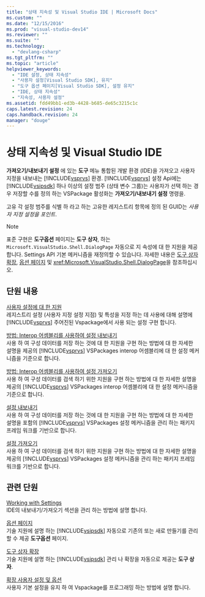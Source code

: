 ```yaml
---
title: "상태 지속성 및 Visual Studio IDE | Microsoft Docs"
ms.custom: ""
ms.date: "12/15/2016"
ms.prod: "visual-studio-dev14"
ms.reviewer: ""
ms.suite: ""
ms.technology: 
  - "devlang-csharp"
ms.tgt_pltfrm: ""
ms.topic: "article"
helpviewer_keywords: 
  - "IDE 설정, 상태 지속성"
  - "사용자 설정[Visual Studio SDK], 유지"
  - "도구 옵션 페이지[Visual Studio SDK], 설정 유지"
  - "IDE, 상태 지속성"
  - "지속성, 사용자 설정"
ms.assetid: fdd49bb1-ed3b-4428-b685-de65c3215c1c
caps.latest.revision: 24
caps.handback.revision: 24
manager: "douge"
---
```

# 상태 지속성 및 Visual Studio IDE
**가져오기\/내보내기 설정** 에 있는  **도구** 메뉴 통합된 개발 환경 \(IDE\)을 가져오고 사용자 지정을 내보내는 [!INCLUDE[vsprvs](../code-quality/includes/vsprvs_md.md)] 환경.  [!INCLUDE[vsprvs](../code-quality/includes/vsprvs_md.md)] 설정 Api에는 [!INCLUDE[vsipsdk](../extensibility/includes/vsipsdk_md.md)] 하나 이상의 설정 범주 \(상태 변수 그룹\)는 사용자가 선택 하는 경우 저장할 수를 정의 하는 VSPackage 활성화는  **가져오기\/내보내기 설정** 명령을.  
  
 고유 각 설정 범주를 식별 하 라고 하는 고유한 레지스트리 항목에 정의 된 GUID는  *사용자 지정 설정을 포인트*.  
  
> [!NOTE]
>  표준 구현은  **도구옵션** 페이지는  **도구 상자**, 하는 `Microsoft.VisualStudio.Shell.DialogPage` 자동으로 지 속성에 대 한 지원을 제공 합니다.  Settings API 기본 메커니즘을 재정의할 수 있습니다.  자세한 내용은 [도구 상자 확장](../misc/extending-the-toolbox.md), [옵션 페이지](../misc/options-pages.md) 및 <xref:Microsoft.VisualStudio.Shell.DialogPage>을 참조하십시오.  
  
## 단원 내용  
 [사용자 설정에 대 한 지원](../extensibility/internals/support-for-user-settings.md)  
 레지스트리 설정 \(사용자 지정 설정 지점\) 및 특성을 지정 하는 데 사용에 대해 설명에 [!INCLUDE[vsprvs](../code-quality/includes/vsprvs_md.md)] 주어진된 Vspackage에서 사용 되는 설정 구현 합니다.  
  
 [방법: Interop 어셈블리를 사용하여 설정 내보내기](../misc/how-to-export-settings-by-using-interop-assemblies.md)  
 사용 하 여 구성 데이터를 저장 하는 것에 대 한 지원을 구현 하는 방법에 대 한 자세한 설명을 제공의 [!INCLUDE[vsprvs](../code-quality/includes/vsprvs_md.md)] VSPackages interop 어셈블리에 대 한 설정 메커니즘을 기준으로 합니다.  
  
 [방법: Interop 어셈블리를 사용하여 설정 가져오기](../misc/how-to-use-interop-assemblies-to-import-settings.md)  
 사용 하 여 구성 데이터를 검색 하기 위한 지원을 구현 하는 방법에 대 한 자세한 설명을 제공의 [!INCLUDE[vsprvs](../code-quality/includes/vsprvs_md.md)] VSPackages interop 어셈블리에 대 한 설정 메커니즘을 기준으로 합니다.  
  
 [설정 내보내기](../misc/exporting-settings.md)  
 사용 하 여 구성 데이터를 저장 하는 것에 대 한 지원을 구현 하는 방법에 대 한 자세한 설명을 포함의 [!INCLUDE[vsprvs](../code-quality/includes/vsprvs_md.md)] VSPackages 설정 메커니즘을 관리 하는 패키지 프레임 워크를 기반으로 합니다.  
  
 [설정 가져오기](../misc/importing-settings.md)  
 사용 하 여 구성 데이터를 검색 하기 위한 지원을 구현 하는 방법에 대 한 자세한 설명을 제공의 [!INCLUDE[vsprvs](../code-quality/includes/vsprvs_md.md)] VSPackages 설정 메커니즘을 관리 하는 패키지 프레임 워크를 기반으로 합니다.  
  
## 관련 단원  
 [Working with Settings](http://msdn.microsoft.com/ko-kr/4c0a56ab-6091-4ebc-9dc7-52c40846bacb)  
 IDE의 내보내기\/가져오기 섹션을 관리 하는 방법에 설명 합니다.  
  
 [옵션 페이지](../misc/options-pages.md)  
 기술 지원에 설명 하는 [!INCLUDE[vsipsdk](../extensibility/includes/vsipsdk_md.md)] 자동으로 기존의 또는 새로 만들기를 관리할 수 제공  **도구옵션** 페이지.  
  
 [도구 상자 확장](../misc/extending-the-toolbox.md)  
 기술 지원에 설명 하는 [!INCLUDE[vsipsdk](../extensibility/includes/vsipsdk_md.md)] 관리 나 확장을 자동으로 제공는  **도구 상자**.  
  
 [확장 사용자 설정 및 옵션](../extensibility/extending-user-settings-and-options.md)  
 사용자 기본 설정을 유지 하 여 Vspackage를 프로그래밍 하는 방법에 설명 합니다.